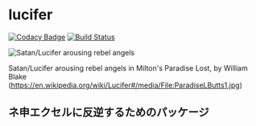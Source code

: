 # **lucifer**
[![Codacy Badge](https://api.codacy.com/project/badge/Grade/73df8183635d4d94852888dd63c90bd8)](https://app.codacy.com/app/kikirinrin/lucifer?utm_source=github.com&utm_medium=referral&utm_content=kikirinrin/lucifer&utm_campaign=Badge_Grade_Dashboard)
[![Build Status](https://travis-ci.org/kikirinrin/lucifer.svg?branch=master)](https://travis-ci.org/kikirinrin/lucifer)

![Satan/Lucifer arousing rebel angels](https://upload.wikimedia.org/wikipedia/commons/4/41/ParadiseLButts1.jpg)

Satan/Lucifer arousing rebel angels in Milton's Paradise Lost, by William Blake (https://en.wikipedia.org/wiki/Lucifer#/media/File:ParadiseLButts1.jpg)

## ネ申エクセルに反逆するためのパッケージ

